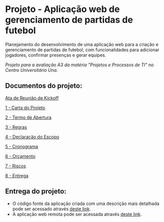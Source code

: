 # Projeto - Aplicação web de gerenciamento de partidas de futebol
Planejamento do desenvolvimento de uma aplicação web para a criação e gerenciamento de partidas de futebol, com funcionalidades para adicionar jogadores, confirmar presenças e gerar equipes.

<i>Projeto para a avaliação A3 da matéria "Projetos e Processos de TI" no Centro Universitário Una.</i>

## Documentos do projeto:
[Ata de Reunião de Kickoff](000%20-%20Ata%20de%20Reunião%20de%20Kickoff.pdf)

[1 - Carta do Projeto](001%20-%20Carta%20do%20Projeto.pdf)

[2 - Termo de Abertura](002%20-%20Termo%20de%20Abertura%20do%20Projeto.pdf)

[3 - Regras](003%20-%20Regras%20do%20Projeto.pdf)

[4 - Declaração do Escopo](004%20-%20Declaração%20do%20Escopo%20do%20Projeto.pdf)

[5 - Cronograma](005%20-%20Cronograma%20do%20Projeto.pdf)

[6 - Orçamento](006%20-%20Orçamento%20do%20Projeto.pdf)

[7 - Riscos](007%20-%20Riscos%20do%20Projeto.pdf)

[8 - Entrega](008%20-%20Entrega%20do%20Projeto.pdf)

## Entrega do projeto:
- O código fonte da aplicação criada com uma descrição mais detalhada pode ser acessado através [deste link](https://github.com/LaraAyrolla/Soccer-Games).
- A aplicação web remota pode ser acessada através [deste link](http://168.138.152.94:8000/).
